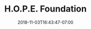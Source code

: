 ---
title: "H.O.P.E. Foundation"
date: 2018-11-03T16:43:47-07:00
draft: true

description: Brand Identity
keywords: Web Development, Responsive Web Design, Search Engine Optimization, Brand Design, Brand Identity

img: /img/clients/hope-foundation/cover.jpg

client: H.O.P.E. Foundation
clientCEO: Aiko Trahan
director: Sara Pence
developer: Dwight Diesmo
designer: Dwight Diesmo
projectManager: Sara Pence
software: GitHub, Bootstrap 4, Hugo, Adobe Illustrator, Adobe Photoshop, Adobe XD, Sketch
linkTitle: 
link: 

headline: Build a Platform. Gain Outreach. Create Community.
overview: H.O.P.E. Foundation is a non-profit organization that provides support for survivors of child abuse. The foundation also engages in speaking events at schools, churches and other public forums to bring awareness to child abuse.

challenge: Creating a platform that advances the mission and connects to the targeted audience.
outcome: DIESMO 5 helped H.O.P.E. Foundation create a brand identity the best represents its community and develop a web platform that allows the organization to further advance its mission.
---